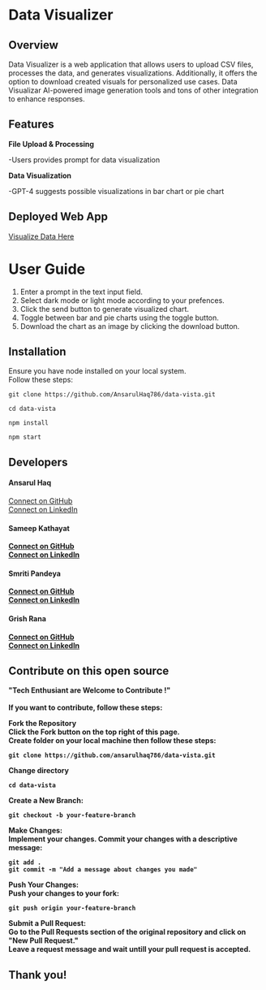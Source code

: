 
# Data Visualizer

## Overview

Data Visualizer is a web application that allows users to upload CSV files, processes the data, and generates visualizations. Additionally, it offers the option to download created visuals for personalized use cases. Data Visualizar AI-powered image generation tools and tons of other integration to enhance responses.

## Features

**File Upload & Processing**

-Users provides prompt for data visualization

**Data  Visualization**

-GPT-4 suggests possible visualizations in bar chart or pie chart

## Deployed Web App

[Visualize Data Here](https://data-vista.onrender.com/?#)

# User Guide

1. Enter a prompt in the text input field.
2. Select dark mode or light mode according to your prefences.
3. Click the send button to generate visualized chart.
4. Toggle between bar and pie charts using the toggle button.
5. Download the chart as an image by clicking the download button.

## Installation

Ensure you have node installed on your local system.<br>Follow these steps:

```
git clone https://github.com/AnsarulHaq786/data-vista.git

cd data-vista

npm install

npm start
```

## Developers

#### <b>Ansarul Haq</b><br>
[Connect on GitHub](https://github.com/ansarulhaq786)<br>
[Connect on LinkedIn]()<br>
 
#### <b>Sameep Kathayat<b><br>
[Connect on GitHub](https://github.com/sameepkat)<br>
[Connect on LinkedIn](https://www.linkedin.com/in/sameepkat/)<br>

#### <b>Smriti Pandeya<b><br>
[Connect on GitHub](https://github.com/smritipandeya)<br>
[Connect on LinkedIn]()<br>

#### <b>Grish Rana<b><br>
[Connect on GitHub](https://github.com/grishrana)<br>
[Connect on LinkedIn]()<br>

## Contribute on this open source

"Tech Enthusiant are Welcome to 
Contribute !"<br><br>
If you want to contribute, follow these steps:

**Fork the Repository**<br>Click the Fork button on the top right of this page.<br>
Create folder on your local machine then follow these steps:
```
git clone https://github.com/ansarulhaq786/data-vista.git
```
Change directory
```
cd data-vista
```
**Create a New Branch:**
```
git checkout -b your-feature-branch
```
**Make Changes:**<br>Implement your changes.
Commit your changes with a descriptive message:
```
git add .
git commit -m "Add a message about changes you made"
```
**Push Your Changes:**<br>Push your changes to your fork:
```
git push origin your-feature-branch
```
**Submit a Pull Request:**<br>Go to the Pull Requests section of the original repository and click on "New Pull Request."<br>
Leave a request message and wait untill your pull request is accepted.

## Thank you!
